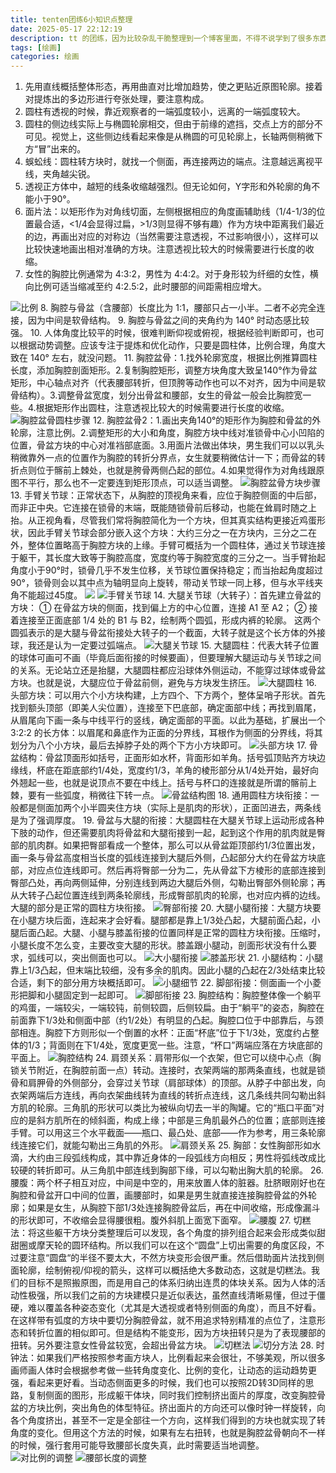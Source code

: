 ```yaml
---
title: tenten团练6小知识点整理
date: 2025-05-17 22:12:19
description: tt 的团练，因为比较杂乱干脆整理到一个博客里面，不得不说学到了很多东西，但双开真的会似的_(:τ」∠)_
tags: [绘画]
categories: 绘画
---
```

1. 先用直线概括整体形态，再用曲直对比增加趋势，使之更贴近原图轮廓。接着对提炼出的多边形进行夸张处理，要注意构成。
2. 圆柱有透视的时候，靠近观察者的一端弧度较小，远离的一端弧度较大。
3. 圆柱的侧边线实际上与椭圆轮廓相交，但由于前缘的遮挡，交点上方的部分不可见。视觉上，这些侧边线看起来像是从椭圆的可见轮廓上，长轴两侧稍微下方“冒”出来的。
4. 蜈蚣线：圆柱转方块时，就找一个侧面，再连接两边的端点。注意越远离视平线，夹角越尖锐。
5. 透视正方体中，越短的线条收缩越强烈。但无论如何，Y字形和外轮廓的角不能小于90°。
6. 面片法：以矩形作为对角线切面，左侧根据相应的角度画辅助线（1/4-1/3的位置最合适，<1/4会显得过扁，>1/3则显得不够有趣）作为方块中距离我们最近的边，再画出对应的对称边（当然需要注意透视，不过影响很小），这样可以比较快速地画出相对准确的方块。注意透视比较大的时候需要进行长度的收缩。
7. 女性的胸腔比例通常为 4:3:2，男性为 4:4:2。对于身形较为纤细的女性，横向比例可适当缩减至约 4:2.5:2，此时腰部的间距需相应增大。
<img src="/illustrations/tenten人体团练6小知识点/1.png" alt="比例">
8. 胸腔与骨盆（含腰部）长度比为 1:1，腰部只占一小半。二者不必完全连接，因为中间是软骨结构。
9. 胸腔与骨盆之间的夹角约为 140° 时动态感比较强。
10. 人体角度比较平的时候，很难判断仰视或俯视，根据经验判断即可，也可以根据动势调整。应该专注于提炼和优化动作，只要是圆柱体，比例合理，角度大致在 140° 左右，就没问题。
11. 胸腔盆骨：1.找外轮廓宽度，根据比例推算圆柱长度，添加胸腔剖面矩形。2.复制胸腔矩形，调整方块角度大致呈140°作为骨盆矩形，中心轴点对齐（代表腰部转折，但顶胯等动作也可以不对齐，因为中间是软骨结构）。3.调整骨盆宽度，划分出骨盆和腰部，女生的骨盆一般会比胸腔宽一些。4.根据矩形作出圆柱，注意透视比较大的时候需要进行长度的收缩。
<img src="/illustrations/tenten人体团练6小知识点/2.png" alt="胸腔盆骨圆柱步骤">
12. 胸腔盆骨2：1.画出夹角140°的矩形作为胸腔和骨盆的外轮廓，注意比例。2.调整矩形的大小和角度，胸腔方块中线对准锁骨中心小凹陷的位置，骨盆方块的中心对准裆部底面。3.用面片法做出体块，男生我们可以以乳头稍微靠外一点的位置作为胸腔的转折分界点，女生就要稍微估计一下；而骨盆的转折点则位于髂前上棘处，也就是胯骨两侧凸起的部位。4.如果觉得作为对角线跟原图不平行，那么也不一定要连到矩形顶点，可以适当调整。
<img src="/illustrations/tenten人体团练6小知识点/3.png" alt="胸腔盆骨方块步骤">
13. 手臂关节球：正常状态下，从胸腔的顶视角来看，应位于胸腔侧面的中后部，而非正中央。它连接在锁骨的末端，既能随锁骨前后移动，也能在耸肩时随之上抬。从正视角看，尽管我们常将胸腔简化为一个方块，但其真实结构更接近鸡蛋形状，因此手臂关节球会部分嵌入这个方块：大约三分之一在方块内，三分之二在外，整体位置略高于胸腔方块的上缘。手臂可概括为一个圆柱体，通过关节球连接于躯干，其长度大致等于胸腔高度，宽度约等于胸腔宽度的三分之一。当手臂抬起角度小于90°时，锁骨几乎不发生位移，关节球位置保持稳定；而当抬起角度超过90°，锁骨则会以其中点为轴明显向上旋转，带动关节球一同上移，但与水平线夹角不能超过45度。
<img src="/illustrations/tenten人体团练6小知识点/4.png">
<img src="/illustrations/tenten人体团练6小知识点/5.png" alt="手臂关节球">
14. 大腿关节球（大转子）：首先建立骨盆的方块：
① 在骨盆方块的侧面，找到偏上方的中心位置，连接 A1 至 A2；
② 接着连接至正面底部 1/4 处的 B1 与 B2，绘制两个圆弧，形成内裤的轮廓。
这两个圆弧表示的是大腿与骨盆衔接处大转子的一个截面，大转子就是这个长方体的外接球，我还是认为一定要过弧端点。
<img src="/illustrations/tenten人体团练6小知识点/6.png" alt="大腿关节球">
15. 大腿圆柱：代表大转子位置的球体可画可不画（毕竟后面衔接的时候要画），但要理解大腿运动与关节球之间的关系。无论站立还是抬腿，大腿圆柱都应沿球体外侧运动，不能穿过球体或骨盆方块。也就是说，大腿应位于骨盆前侧，避免与方块发生挤压。
<img src="/illustrations/tenten人体团练6小知识点/7.png" alt="大腿圆柱">
16. 头部方块：可以用六个小方块构建，上方四个、下方两个，整体呈哨子形状。首先找到额头顶部（即美人尖位置），连接至下巴底部，确定面部中线；再找到眉尾，从眉尾向下画一条与中线平行的竖线，确定面部的平面。以此为基础，扩展出一个 3:2:2 的长方体：以眉尾和鼻底作为正面的分界线，耳根作为侧面的分界线，将其划分为八个小方块，最后去掉脖子处的两个下方小方块即可。
<img src="/illustrations/tenten人体团练6小知识点/8.png" alt="头部方块">
17. 骨盆结构：骨盆顶面形如括号，正面形如水杯，背面形如羊角。括号弧顶贴齐方块边缘线，杯底在距底部约1/4处，宽度约1/3，羊角的棱形部分从1/4处开始，最好向外翘起一些，也就是说顶点不要在中线上。括号与杯口的连接就是所谓的髂前上棘，要有一些弧度，稍微往下转一点。
<img src="/illustrations/tenten人体团练6小知识点/9.png" alt="骨盆结构图">
18. 通用圆柱方块衔接：一般都是侧面加两个小半圆夹住方块（实际上是肌肉的形状），正面凹进去，两条线是为了强调厚度。
19. 骨盆与大腿的衔接：大腿圆柱在大腿关节球上运动形成各种下肢的动作，但还需要肌肉将骨盆和大腿衔接到一起，起到这个作用的肌肉就是臀部的肌肉群。如果把臀部看成一个整体，那么可以从骨盆距顶部约1/3位置出发，画一条与骨盆高度相当长度的弧线连接到大腿后外侧，凸起部分大约在骨盆方块底部，对应点位连线即可。然后再将臀部一分为二，先从骨盆下方棱形的底部连接到臀部凸处，再向两侧延伸，分别连线到两边大腿后外侧，勾勒出臀部外侧轮廓；再从大转子凸起位置连线到两条轮廓线，形成臀部肌肉的轮廓，也对应内裤的边线。大腿的部分是正常的圆柱方块衔接。
<img src="/illustrations/tenten人体团练6小知识点/10.png" alt="臀部衔接">
20. 大腿小腿衔接：大腿方块要在小腿方块后面，连起来才会好看。腿部都是靠上1/3处凸起，大腿前面凸起，小腿后面凸起。大腿、小腿与膝盖衔接的位置同样是正常的圆柱方块衔接。压缩时，小腿长度不怎么变，主要改变大腿的形状。膝盖跟小腿动，剖面形状没有什么要求，弧线可以，突出侧面也可以。
<img src="/illustrations/tenten人体团练6小知识点/11.png" alt="大小腿衔接">
<img src="/illustrations/tenten人体团练6小知识点/12.png" alt="膝盖形状">
21. 小腿结构：小腿靠上1/3凸起，但末端比较细，没有多余的肌肉。因此小腿的凸起在2/3处结束比较合适，剩下的部分用方块概括即可。
<img src="/illustrations/tenten人体团练6小知识点/13.png" alt="小腿细节">
22. 脚部衔接：侧面画一个小菱形把脚和小腿固定到一起即可。
<img src="/illustrations/tenten人体团练6小知识点/14.png" alt="脚部衔接">
23. 胸腔结构：胸腔整体像一个躺平的鸡蛋，一端较尖，一端较钝，前侧较圆，后侧较扁。由于“躺平”的姿态，胸腔在前面靠下1/3处和侧面中部（约1/2处）有明显的凸起。胸腔口位于中部靠后，与颈部相连。胸腔下方则形似一个倒置的水杯：正面“杯底”位于下1/3处，宽度约占整体的1/3；背面则在下1/4处，宽度更宽一些。注意，“杯口”两端应落在方块底部的平面上。
<img src="/illustrations/tenten人体团练6小知识点/15.png" alt="胸腔结构">
24. 肩颈关系：肩带形似一个衣架，但它可以绕中心点（胸锁关节附近，在胸腔前面一点）转动。连接时，衣架两端的那两条直线，也就是锁骨和肩胛骨的外侧部分，会穿过关节球（肩部球体）的顶部。从脖子中部出发，向衣架两端后方连线，再向衣架曲线转为直线的转折点连线，这几条线共同勾勒出斜方肌的轮廓。三角肌的形状可以类比为被纵向切去一半的陶罐。它的“瓶口平面”对应的是斜方肌所在的倾斜面，构成上缘；中部是三角肌最外凸的位置；底部则连接手臂。可以用这三个水平截面——瓶口、最凸处、底部——作为参考，用三条轮廓线连接它们，就能勾勒出三角肌的外形。
<img src="/illustrations/tenten人体团练6小知识点/16.png" alt="肩颈关系">
25. 胸部：女性胸部形如水滴，大约由三段弧线构成，其中靠近身体的一段弧线方向相反；男性将弧线改成比较硬的转折即可。从三角肌中部连线到胸部下缘，可以勾勒出胸大肌的轮廓。
26. 腰腹：两个杯子相互对应，中间是中空的，用来放置人体的脏器。肚脐眼刚好也在胸腔和骨盆开口中间的位置，画腰部时，如果是男生就直接连接胸腔骨盆的外轮廓；如果是女生，从胸腔下部1/3处连接胸腔骨盆后，再在中间收缩，形成像漏斗的形状即可，不收缩会显得腰很粗。腹外斜肌上面宽下面窄。
<img src="/illustrations/tenten人体团练6小知识点/17.png" alt="腰腹">
27. 切糕法：将这些躯干方块分类整理后可以发现，各个角度的排列组合起来会形成类似甜甜圈或摩天轮的圆环结构。所以我们可以在这个“圆盘”上切出需要的角度区段，不过要注意“圆盘“的半径不要太大，不然方块变形会很严重。然后借助面片法找到侧面轮廓，绘制俯视/仰视的箭头，这样可以概括绝大多数动态，这就是切糕法。我们的目标不是照搬原图，而是用自己的体系归纳出连贯的体块关系。因为人体的活动性极强，所以我们之前的方块建模只是近似表达，虽然直线清晰易懂，但过于僵硬，难以覆盖各种姿态变化（尤其是大透视或者特别侧面的角度），而且不好看。在这样带有弧度的方块中要切分胸腔骨盆，就不用追求特别精准的点位了，注意形态和转折位置的相似即可。但是结构不能变形，因为方块扭转只是为了表现腰部的扭转。另外要注意女性骨盆较宽，会超出骨盆方块。
<img src="/illustrations/tenten人体团练6小知识点/18.png" alt="切糕法">
<img src="/illustrations/tenten人体团练6小知识点/19.png" alt="切分方法">
28. 时钟法：如果我们严格按照参考画方块人，比例看起来会很壮，不够美观，所以很多画师画人体时会根据参考做一些转角度变化、比例的变化，让动态的运动趋势更强，看起来更好看。当动态侧面更多的时候，我们也可以按照2D转3D同样的思路，复制侧面的图形，形成躯干体块，同时我们控制挤出面片的厚度，改变胸腔骨盆的方块比例，突出角色的体型特征。挤出面片的方向还可以像时钟一样旋转，向各个角度挤出，甚至不一定是全部往一个方向，这样我们得到的方块也就实现了转角度的变化。但用这个方法的时候，如果有左右扭转，也就是胸腔盆骨朝向不一样的时候，强行套用可能导致腰部长度失真，此时需要适当地调整。
<img src="/illustrations/tenten人体团练6小知识点/20.png" alt="对比例的调整">
<img src="/illustrations/tenten人体团练6小知识点/21.png" alt="腰部长度的调整">